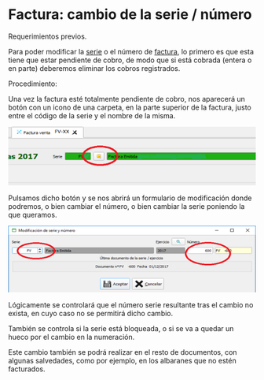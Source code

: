 # Factura: cambio de la serie / número

Requerimientos previos.

Para poder modificar la [serie](../../manuales/configuracion/series-de-documentos.md) o el número de [factura](../../manuales/albaranes/facturas.md), lo primero es que esta tiene que estar pendiente de cobro, de modo que si está cobrada (entera o en parte) deberemos eliminar los cobros registrados.

Procedimiento:

&#x20;               Una vez la factura esté totalmente pendiente de cobro, nos aparecerá un botón con un icono de una carpeta, en la parte superior de la factura, justo entre el código de la serie y el nombre de la misma.

![](<../../.gitbook/assets/image (13).png>)

Pulsamos dicho botón y se nos abrirá un formulario de modificación donde podremos, o bien cambiar el número, o bien cambiar la serie poniendo la que queramos.

![](<../../.gitbook/assets/image (14).png>)

&#x20;               Lógicamente se controlará que el número serie resultante tras el cambio no exista, en cuyo caso no se permitirá dicho cambio.

&#x20;               También se controla si la serie está bloqueada, o si se va a quedar un hueco por el cambio en la numeración.

&#x20;               Este cambio también se podrá realizar en el resto de documentos, con algunas salvedades, como por ejemplo, en los albaranes que no estén facturados.
